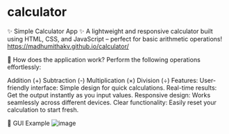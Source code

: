 # calculator
✨ Simple Calculator App ✨
A lightweight and responsive calculator built using HTML, CSS, and JavaScript – perfect for basic arithmetic operations!
https://madhumithakv.github.io/calculator/


📌 How does the application work?
Perform the following operations effortlessly:

Addition (+)
Subtraction (-)
Multiplication (×)
Division (÷)
Features:
User-friendly interface: Simple design for quick calculations.
Real-time results: Get the output instantly as you input values.
Responsive design: Works seamlessly across different devices.
Clear functionality: Easily reset your calculation to start fresh.

📌 GUI Example
![image](https://github.com/user-attachments/assets/41c52a24-11ae-4ac4-afa2-1c5c65106832)


